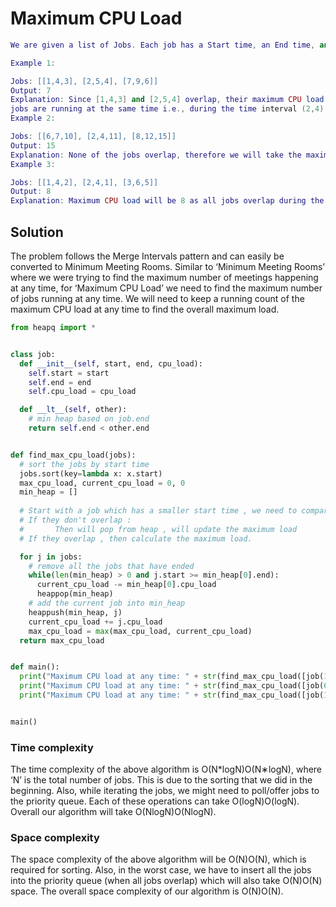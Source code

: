 # Maximum CPU Load

```Lua
We are given a list of Jobs. Each job has a Start time, an End time, and a CPU load when it is running. Our goal is to find the maximum CPU load at any time if all the jobs are running on the same machine.

Example 1:

Jobs: [[1,4,3], [2,5,4], [7,9,6]]
Output: 7
Explanation: Since [1,4,3] and [2,5,4] overlap, their maximum CPU load (3+4=7) will be when both the 
jobs are running at the same time i.e., during the time interval (2,4).
Example 2:

Jobs: [[6,7,10], [2,4,11], [8,12,15]]
Output: 15
Explanation: None of the jobs overlap, therefore we will take the maximum load of any job which is 15.
Example 3:

Jobs: [[1,4,2], [2,4,1], [3,6,5]]
Output: 8
Explanation: Maximum CPU load will be 8 as all jobs overlap during the time interval [3,4]. 

```
## Solution 

The problem follows the Merge Intervals pattern and can easily be converted to Minimum Meeting Rooms. Similar to ‘Minimum Meeting Rooms’ where we were trying to find the maximum number of meetings happening at any time, for ‘Maximum CPU Load’ we need to find the maximum number of jobs running at any time. We will need to keep a running count of the maximum CPU load at any time to find the overall maximum load.

```python
from heapq import *


class job:
  def __init__(self, start, end, cpu_load):
    self.start = start
    self.end = end
    self.cpu_load = cpu_load

  def __lt__(self, other):
    # min heap based on job.end
    return self.end < other.end


def find_max_cpu_load(jobs):
  # sort the jobs by start time
  jobs.sort(key=lambda x: x.start)
  max_cpu_load, current_cpu_load = 0, 0
  min_heap = []
  
  # Start with a job which has a smaller start time , we need to compare with a job which is going to finish first (smallest end time)
  # If they don't overlap : 
  #       Then will pop from heap , will update the maximum load
  # If they overlap , then calculate the maximum load.    

  for j in jobs:
    # remove all the jobs that have ended
    while(len(min_heap) > 0 and j.start >= min_heap[0].end):
      current_cpu_load -= min_heap[0].cpu_load
      heappop(min_heap)
    # add the current job into min_heap
    heappush(min_heap, j)
    current_cpu_load += j.cpu_load
    max_cpu_load = max(max_cpu_load, current_cpu_load)
  return max_cpu_load


def main():
  print("Maximum CPU load at any time: " + str(find_max_cpu_load([job(1, 4, 3), job(2, 5, 4), job(7, 9, 6)])))
  print("Maximum CPU load at any time: " + str(find_max_cpu_load([job(6, 7, 10), job(2, 4, 11), job(8, 12, 15)])))
  print("Maximum CPU load at any time: " + str(find_max_cpu_load([job(1, 4, 2), job(2, 4, 1), job(3, 6, 5)])))


main()
```
### Time complexity
The time complexity of the above algorithm is O(N*logN)O(N∗logN), where ‘N’ is the total number of jobs. This is due to the sorting that we did in the beginning. Also, while iterating the jobs, we might need to poll/offer jobs to the priority queue. Each of these operations can take O(logN)O(logN). Overall our algorithm will take O(NlogN)O(NlogN).

### Space complexity
The space complexity of the above algorithm will be O(N)O(N), which is required for sorting. Also, in the worst case, we have to insert all the jobs into the priority queue (when all jobs overlap) which will also take O(N)O(N) space. The overall space complexity of our algorithm is O(N)O(N).



